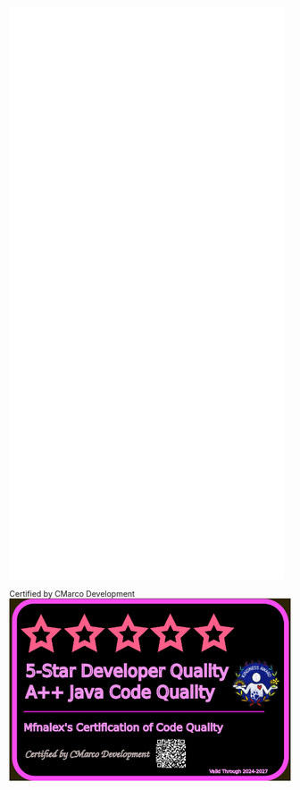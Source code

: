 <picture>
  <img src="/github-metrics.svg" alt="Metrics">
</picture>

Certified by CMarco Development
<picture>
  <img src="/newAlexRating.png" alt="CMarco's Rating">
</picture>

